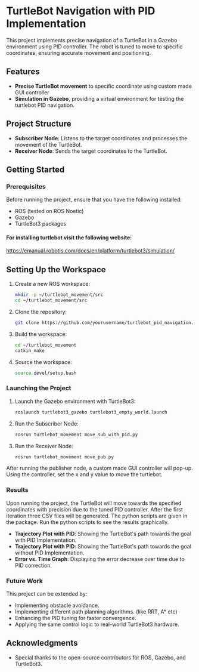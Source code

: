 # TurtleBot Navigation with PID Implementation

This project implements precise navigation of a TurtleBot in a Gazebo environment using PID controller. The robot is tuned to move to specific coordinates, ensuring accurate movement and positioning. 

## Features

- **Precise TurtleBot movement** to specific coordinate using custom made GUI controller
- **Simulation in Gazebo**, providing a virtual environment for testing the turtlebot PID navigation.

## Project Structure

- **Subscriber Node**: Listens to the target coordinates and processes the movement of the TurtleBot.
- **Receiver Node**: Sends the target coordinates to the TurtleBot.

## Getting Started

### Prerequisites

Before running the project, ensure that you have the following installed:

- ROS (tested on ROS Noetic)
- Gazebo
- TurtleBot3 packages
#### For installing turtlebot visit the following website: 
https://emanual.robotis.com/docs/en/platform/turtlebot3/simulation/

## Setting Up the Workspace

1. Create a new ROS workspace:

    ```bash
    mkdir -p ~/turtlebot_movement/src
    cd ~/turtlebot_movement/src
    ```

2. Clone the repository:

    ```bash
    git clone https://github.com/yourusername/turtlebot_pid_navigation.git
    ```

3. Build the workspace:

    ```bash
    cd ~/turtlebot_movement
    catkin_make
    ```

4. Source the workspace:

    ```bash
    source devel/setup.bash
    ```

### Launching the Project

1. Launch the Gazebo environment with TurtleBot3:

    ```bash
    roslaunch turtlebot3_gazebo turtlebot3_empty_world.launch
    ```

2. Run the Subscriber Node:

    ```bash
    rosrun turtlebot_movement move_sub_with_pid.py
    ```

3. Run the Receiver Node:

    ```bash
    rosrun turtlebot_movement move_pub.py
    ```
After running the publisher node, a custom made GUI controller will pop-up. Using the controller, set the x and y value to move the turtlebot.



### Results

Upon running the project, the TurtleBot will move towards the specified coordinates with precision due to the tuned PID controller. After the first iteration three CSV files will be generated. The python scripts are given in the package. Run the python scripts to see the results graphically.

- **Trajectory Plot with PID**: Showing the TurtleBot's path towards the goal with PID Implementation.
- **Trajectory Plot with PID**: Showing the TurtleBot's path towards the goal without PID Implementation.
- **Error vs. Time Graph**: Displaying the error decrease over time due to PID correction.


### Future Work

This project can be extended by:

- Implementing obstacle avoidance.
- Implementing different path planning algorithms. (like RRT, A* etc)
- Enhancing the PID tuning for faster convergence.
- Applying the same control logic to real-world TurtleBot3 hardware.


## Acknowledgments

- Special thanks to the open-source contributors for ROS, Gazebo, and TurtleBot3.

